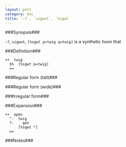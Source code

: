 ```yaml
---
layout: post
category: doc
title: `~?`, `sigwut`, `%sgwt`
---
```


###Synopsis###

`~?`, `sigwut`, `[%sgwt p=twig q=twig]` is a synthetic hoon that

###Definition###

    ++  twig  
      $%  [%sgwt p=twig]
      ==

###Regular form (tall)###

###Regular form (wide)###

###Irregular form###

###Expansion###
    
    ++  open
      ^-  twig
      ?-    gen
          [%sgwt *]
      ==

###Notes###


